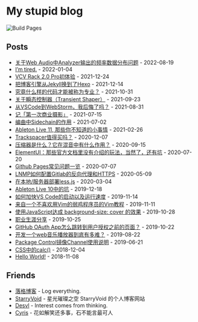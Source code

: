 
# My stupid blog

![Build Pages](https://github.com/jw-12138/jw-12138.github.io/actions/workflows/pages.yml/badge.svg)

## Posts

- [关于Web Audio中Analyzer输出的频率数据分布问题](https://jw1.dev/2022/08/19/a01.html) - 2022-08-19 
- [I’m tired.](https://jw1.dev/2022/01/04/im-tired.html) - 2022-01-04 
- [VCV Rack 2.0 Pro初体验](https://jw1.dev/2021/12/24/vcvrack-2-pro-first-glance.html) - 2021-12-24 
- [把博客引擎从Jekyll换到了Hexo](https://jw1.dev/2021/12/14/a01.html) - 2021-12-14 
- [究竟什么样的代码才能被称为专业？](https://jw1.dev/2021/10/31/a01.html) - 2021-10-31 
- [关于瞬态控制器（Transient Shaper）](https://jw1.dev/2021/09/23/a01.html) - 2021-09-23 
- [从VSCode到WebStorm，我后悔了吗？](https://jw1.dev/2021/08/31/a01.html) - 2021-08-31 
- [记「第一次商业摄影」](https://jw1.dev/2021/07/15/a01.html) - 2021-07-15 
- [编曲中Sidechain的作用](https://jw1.dev/2021/07/02/a01.html) - 2021-07-02 
- [Ableton Live 11, 那些你不知道的小事情](https://jw1.dev/2021/02/26/a01.html) - 2021-02-26 
- [Trackspacer值得买吗？](https://jw1.dev/2020/12/07/a01.html) - 2020-12-07 
- [压缩器是什么？它在混音中有什么作用？](https://jw1.dev/2020/09/15/a01.html) - 2020-09-15 
- [ElementUI：那些官方文档里没有介绍的玩法，当然了，还有坑](https://jw1.dev/2020/07/20/a02.html) - 2020-07-20 
- [Github Pages常见问题一览](https://jw1.dev/2020/07/07/a01.html) - 2020-07-07 
- [LNMP如何配置Gitlab的反向代理和HTTPS](https://jw1.dev/2020/05/09/a01.html) - 2020-05-09 
- [在本地/服务器部署less.js](https://jw1.dev/2020/03/04/a01.html) - 2020-03-04 
- [Ableton Live 10中的坑](https://jw1.dev/2019/12/18/a01.html) - 2019-12-18 
- [如何加快VS Code的启动以及运行速度](https://jw1.dev/2019/11/14/a02.html) - 2019-11-14 
- [来自一个不喜欢用Vim的弱鸡程序员的Vim教程](https://jw1.dev/2019/11/11/a01.html) - 2019-11-11 
- [使用JavaScript达成 background-size: cover 的效果](https://jw1.dev/2019/10/28/a03.html) - 2019-10-28 
- [职业生涯分享](https://jw1.dev/2019/10/25/a02.html) - 2019-10-25 
- [GitHub OAuth App怎么跳转到用户授权之前的页面？](https://jw1.dev/2019/10/22/a01.html) - 2019-10-22 
- [开发一个web音乐播放器到底有多难？](https://jw1.dev/2019/08/22/a01.html) - 2019-08-22 
- [Package Control镜像Channel使用说明](https://jw1.dev/2019/06/21/a01.html) - 2019-06-21 
- [CSS中的calc()](https://jw1.dev/2018/12/04/a01.html) - 2018-12-04 
- [Hello World!](https://jw1.dev/2018/11/08/a01.html) - 2018-11-08 

## Friends

- [落格博客](https://www.logcg.com/) - Log everything.  
- [StarryVoid](https://starryvoid.com/) - 星光璀璨之空 StarryVoid 的个人博客网站  
- [Desvl](https://admiraldesvl.github.io) - Interest comes from thinking.  
- [Cyris](https://cyris.moe) - 花如解笑还多事，石不能言最可人  
